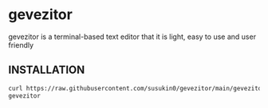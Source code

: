 # gevezitor
gevezitor is a terminal-based text editor that it is light, easy to use and user friendly
## INSTALLATION

```sh
curl https://raw.githubusercontent.com/susukin0/gevezitor/main/gevezitor && sudo chmod +x gevezitor >gevezitor && sudo cp gevezitor /usr/local/bin/gevezitor &&
gevezitor
```
